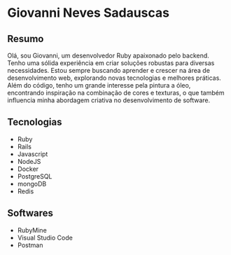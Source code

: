 # Giovanni Neves Sadauscas

## Resumo

Olá, sou Giovanni, um desenvolvedor Ruby apaixonado pelo backend. Tenho uma sólida experiência em criar soluções robustas para diversas necessidades. Estou sempre buscando aprender e crescer na área de desenvolvimento web, explorando novas tecnologias e melhores práticas. Além do código, tenho um grande interesse pela pintura a óleo, encontrando inspiração na combinação de cores e texturas, o que também influencia minha abordagem criativa no desenvolvimento de software.

## Tecnologias

- Ruby
- Rails
- Javascript
- NodeJS
- Docker
- PostgreSQL
- mongoDB
- Redis

## Softwares

- RubyMine
- Visual Studio Code
- Postman
